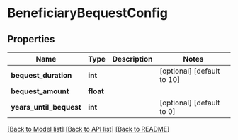 # BeneficiaryBequestConfig

## Properties
Name | Type | Description | Notes
------------ | ------------- | ------------- | -------------
**bequest_duration** | **int** |  | [optional] [default to 10]
**bequest_amount** | **float** |  | 
**years_until_bequest** | **int** |  | [optional] [default to 0]

[[Back to Model list]](../README.md#documentation-for-models) [[Back to API list]](../README.md#documentation-for-api-endpoints) [[Back to README]](../README.md)


